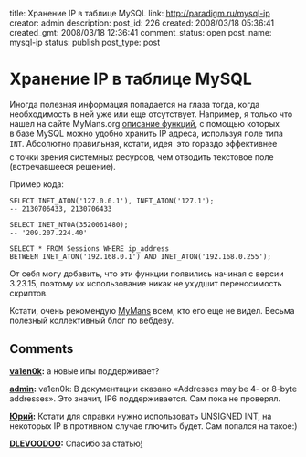 title: Хранение IP в таблице MySQL
link: http://paradigm.ru/mysql-ip
creator: admin
description: 
post_id: 226
created: 2008/03/18 05:36:41
created_gmt: 2008/03/18 12:36:41
comment_status: open
post_name: mysql-ip
status: publish
post_type: post

# Хранение IP в таблице MySQL

Иногда полезная информация попадается на глаза тогда, когда необходимость в ней уже или еще отсутствует. Например, я только что нашел на сайте MyMans.org [описание функций](http://mymans.org/2008/03/18/431), с помощью которых в базе MySQL можно удобно хранить IP адреса, используя поле типа `INT`. Абсолютно правильная, кстати, идея  это гораздо эффективнее с точки зрения системных ресурсов, чем отводить текстовое поле (встречавшееся решение).

Пример кода:
    
    SELECT INET_ATON('127.0.0.1'), INET_ATON('127.1');
    -- 2130706433, 2130706433
    
    SELECT INET_NTOA(3520061480);
    -- '209.207.224.40'
    
    SELECT * FROM Sessions WHERE ip_address
    BETWEEN INET_ATON('192.168.0.1') AND INET_ATON('192.168.0.255');

От себя могу добавить, что эти функции появились начиная с версии 3.23.15, поэтому их использование никак не ухудшит переносимость скриптов.

Кстати, очень рекомендую [MyMans](http://mymans.org/) всем, кто его еще не видел. Весьма полезный коллективный блог по вебдеву.

## Comments

**[va1en0k](#405 "2008/03/18 06:28:20"):** а новые ипы поддерживает?

**[admin](#406 "2008/03/18 06:50:39"):** va1en0k: В документации сказано «Addresses may be 4- or 8-byte addresses». Это значит, IP6 поддерживается. Сам пока не проверял.

**[Юрий](#51993 "2011/03/10 11:58:09"):** Кстати для справки нужно использовать UNSIGNED INT, на некоторых IP в противном случае глючить будет. Сам попался на такое:)

**[DLEVOODOO](#53727 "2011/04/15 01:37:32"):** Спасибо за статью[!](http://etenclub.ru)

